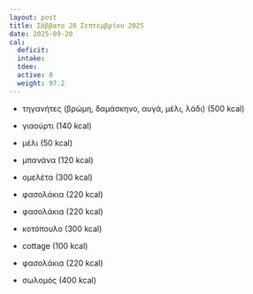 ```yaml
---
layout: post
title: Σάββατο 20 Σεπτεμβρίου 2025
date: 2025-09-20
cal:
  deficit: 
  intake: 
  tdee: 
  active: 0
  weight: 97.2 
---
```


- τηγανήτες (βρώμη, δαμάσκηνο, αυγά, μέλι, λάδι) (500 kcal)
- γιαούρτι (140 kcal)
- μέλι (50 kcal)
- μπανάνα (120 kcal) 


- ομελέτα (300 kcal)
- φασολάκια (220 kcal)


- φασολάκια (220 kcal)
- κοτόπουλο (300 kcal)
- cottage (100 kcal)


- φασολάκια (220 kcal)
- σωλομός (400 kcal)

<!---  ![pic](/pics/2025-09-20/yogurt.jpg)<br> -->
